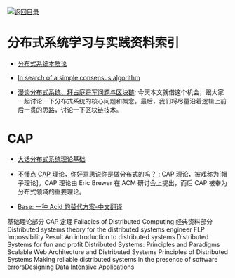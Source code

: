 [![返回目录](https://parg.co/UGo)](https://github.com/wxyyxc1992/Awesome-Reference)

# 分布式系统学习与实践资料索引

* [分布式系统本质论](http://www.52cs.org/)

- [In search of a simple consensus algorithm](http://rystsov.info/2017/02/15/simple-consensus.html)

- [漫谈分布式系统、拜占庭将军问题与区块链](https://mp.weixin.qq.com/s/tngWdvoev8SQiyKt1gy5vw): 今天本文就借这个机会，跟大家一起讨论一下分布式系统的核心问题和概念。最后，我们将尽量沿着逻辑上前后一贯的思路，讨论一下区块链技术。

# CAP

* [大话分布式系统理论基础](http://mp.weixin.qq.com/s/p4PEZPjxJyYXKpkCCdShbw)

* [不懂点 CAP 理论，你好意思说你是做分布式的吗？ ](https://parg.co/ULa): CAP 理论，被戏称为[帽子理论]。CAP 理论由 Eric Brewer 在 ACM 研讨会上提出，而后 CAP 被奉为分布式领域的重要理论。

* [Base: 一种 Acid 的替代方案-中文翻译](http://article.yeeyan.org/view/167444/125572)

基础理论部分
CAP 定理
Fallacies of Distributed Computing
经典资料部分
Distributed systems theory for the distributed systems engineer
FLP Impossibility Result
An introduction to distributed systems
Distributed Systems for fun and profit
Distributed Systems: Principles and Paradigms
Scalable Web Architecture and Distributed Systems
Principles of Distributed Systems
Making reliable distributed systems in the presence of software errorsDesigning Data Intensive Applications
